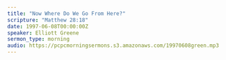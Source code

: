 ```yaml
---
title: "Now Where Do We Go From Here?"
scripture: "Matthew 28:18"
date: 1997-06-08T00:00:00Z
speaker: Elliott Greene
sermon_type: morning
audio: https://pcpcmorningsermons.s3.amazonaws.com/19970608green.mp3 
---
```



